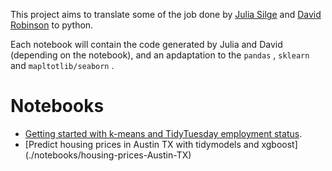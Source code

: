 
This project aims to translate some of the job done by [Julia
Silge](https://juliasilge.com/) and [David
Robinson](https://github.com/dgrtwo) to python.

Each notebook will contain the code generated by Julia and David
(depending on the notebook), and an apdaptation to the `pandas` ,
`sklearn` and `mapltotlib/seaborn` .

# Notebooks

-   [Getting started with k-means and TidyTuesday employment
    status](./notebooks/k-means-employment/k-means-employment.md).
-   [Predict housing prices in Austin TX with tidymodels and xgboost]
    (./notebooks/housing-prices-Austin-TX)